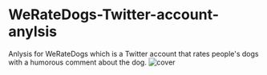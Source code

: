 # WeRateDogs-Twitter-account-anylsis
Anlysis for WeRateDogs which is a Twitter account that rates people's dogs with a humorous comment about the dog.
![cover](https://user-images.githubusercontent.com/100370599/155600448-35f98e05-d0ec-4a89-8ca8-8df6ea63fa09.png)
